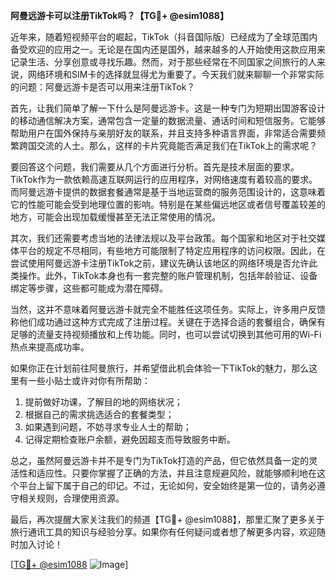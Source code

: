 **阿曼远游卡可以注册TikTok吗？【TG💪+ @esim1088】**

近年来，随着短视频平台的崛起，TikTok（抖音国际版）已经成为了全球范围内备受欢迎的应用之一。无论是在国内还是国外，越来越多的人开始使用这款应用来记录生活、分享创意或寻找乐趣。然而，对于那些经常在不同国家之间旅行的人来说，网络环境和SIM卡的选择就显得尤为重要了。今天我们就来聊聊一个非常实际的问题：阿曼远游卡是否可以用来注册TikTok？

首先，让我们简单了解一下什么是阿曼远游卡。这是一种专门为短期出国游客设计的移动通信解决方案，通常包含一定量的数据流量、通话时间和短信服务。它能够帮助用户在国外保持与亲朋好友的联系，并且支持多种语言界面，非常适合需要频繁跨国交流的人士。那么，这样的卡片究竟能否满足我们在TikTok上的需求呢？

要回答这个问题，我们需要从几个方面进行分析。首先是技术层面的要求。TikTok作为一款依赖高速互联网运行的应用程序，对网络速度有着较高的要求。而阿曼远游卡提供的数据套餐通常是基于当地运营商的服务范围设计的，这意味着它的性能可能会受到地理位置的影响。特别是在某些偏远地区或者信号覆盖较差的地方，可能会出现加载缓慢甚至无法正常使用的情况。

其次，我们还需要考虑当地的法律法规以及平台政策。每个国家和地区对于社交媒体平台的规定不尽相同，有些地方可能限制了特定应用程序的访问权限。因此，在尝试使用阿曼远游卡注册TikTok之前，建议先确认该地区的网络环境是否允许此类操作。此外，TikTok本身也有一套完整的账户管理机制，包括年龄验证、设备绑定等步骤，这些都可能成为潜在障碍。

当然，这并不意味着阿曼远游卡就完全不能胜任这项任务。实际上，许多用户反馈称他们成功通过这种方式完成了注册过程。关键在于选择合适的套餐组合，确保有足够的流量支持视频播放和上传功能。同时，也可以尝试切换到其他可用的Wi-Fi热点来提高成功率。

如果你正在计划前往阿曼旅行，并希望借此机会体验一下TikTok的魅力，那么这里有一些小贴士或许对你有所帮助：

1. 提前做好功课，了解目的地的网络状况；
2. 根据自己的需求挑选适合的套餐类型；
3. 如果遇到问题，不妨寻求专业人士的帮助；
4. 记得定期检查账户余额，避免因超支而导致服务中断。

总之，虽然阿曼远游卡并不是专门为TikTok打造的产品，但它依然具备一定的灵活性和适应性。只要你掌握了正确的方法，并且注意规避风险，就能够顺利地在这个平台上留下属于自己的印记。不过，无论如何，安全始终是第一位的，请务必遵守相关规则，合理使用资源。

最后，再次提醒大家关注我们的频道【TG💪+ @esim1088】，那里汇聚了更多关于旅行通讯工具的知识与经验分享。如果你有任何疑问或者想了解更多内容，欢迎随时加入讨论！

[[TG💪+ @esim1088](https://t.me/s/esim1088) ![Image](https://i.postimg.cc/4NQfJmqS/Snipaste-2025-05-13-00-14-12.png)]
